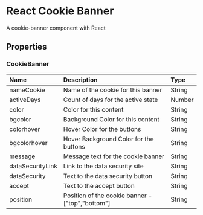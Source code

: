 # React Cookie Banner

A cookie-banner component with React

## Properties

### CookieBanner

|Name|Description|Type|
|:---|:----------|:---|
|nameCookie|Name of the cookie for this banner|String|
|activeDays|Count of days for the active state|Number|
|color|Color for this content|String|
|bgcolor|Background Color for this content|String|
|colorhover|Hover Color for the buttons|String|
|bgcolorhover|Hover Background Color for the buttons|String|
|message|Message text for the cookie banner|String|
|dataSecurityLink|Link to the data security site|String|
|dataSecurity|Text to the data security button|String|
|accept|Text to the accept button|String|
|position|Position of the cookie banner - ["top","bottom"]|String|